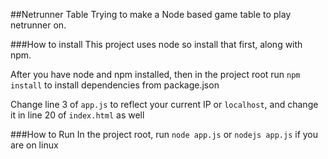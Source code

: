 ##Netrunner Table
Trying to make a Node based game table to play netrunner on.

###How to install
This project uses node so install that first, along with npm.

After you have node and npm installed, then in the project root run `npm install` to install dependencies from package.json

Change line 3 of `app.js` to reflect your current IP or `localhost`, and change it in line 20 of `index.html` as well

###How to Run
In the project root, run `node app.js` or `nodejs app.js` if you are on linux